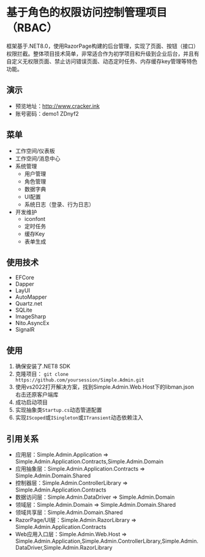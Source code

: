 # 基于角色的权限访问控制管理项目（RBAC）

框架基于.NET8.0，使用RazorPage构建的后台管理，实现了页面、按钮（接口）权限拦截。整体项目技术简单，非常适合作为初学项目和升级到企业后台，并且有自定义无权限页面、禁止访问错误页面、动态定时任务、内存缓存key管理等特色功能。
## 演示
* 预览地址：http://www.cracker.ink 
* 账号密码：demo1 ZDnyf2 
## 菜单
* 工作空间/仪表板
* 工作空间/消息中心
* 系统管理
  * 用户管理
  * 角色管理
  * 数据字典
  * UI配置
  * 系统日志（登录、行为日志）
* 开发维护
  * iconfont
  * 定时任务
  * 缓存Key
  * 表单生成
## 使用技术
* EFCore
* Dapper
* LayUI
* AutoMapper
* Quartz.net
* SQLite
* ImageSharp
* Nito.AsyncEx
* SignalR
## 使用
1. 确保安装了.NET8 SDK
2. 克隆项目：
`git clone https://github.com/yoursession/Simple.Admin.git`
3. 使用vs2022打开解决方案，找到Simple.Admin.Web.Host下的libman.json右击还原客户端库
4. 成功启动项目
5. 实现抽象类`Startup.cs`动态管道配置
6. 实现`IScoped`或`ISingleton`或`ITransient`动态依赖注入
## 引用关系
* 应用层：Simple.Admin.Application => Simple.Admin.Application.Contracts,Simple.Admin.Domain
* 应用抽象层：Simple.Admin.Application.Contracts => Simple.Admin.Domain.Shared
* 控制器层：Simple.Admin.ControllerLibrary => Simple.Admin.Application.Contracts
* 数据访问层：Simple.Admin.DataDriver => Simple.Admin.Domain
* 领域层：Simple.Admin.Domain => Simple.Admin.Domain.Shared
* 领域共享层：Simple.Admin.Domain.Shared
* RazorPage/UI层：Simple.Admin.RazorLibrary => Simple.Admin.Application.Contracts
* Web应用入口层：Simple.Admin.Web.Host => Simple.Admin.Application,Simple.Admin.ControllerLibrary,Simple.Admin.DataDriver,Simple.Admin.RazorLibrary